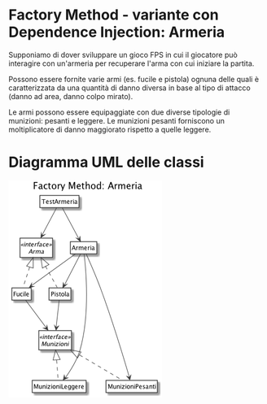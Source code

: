 # Factory Method - variante con Dependence Injection: Armeria

Supponiamo di dover sviluppare un gioco FPS in cui il giocatore può interagire con un'armeria per recuperare l'arma con cui iniziare la partita.

Possono essere fornite varie armi (es. fucile e pistola) ognuna delle quali è caratterizzata da una quantità di danno diversa in base al tipo di attacco (danno ad area, danno colpo mirato).

Le armi possono essere equipaggiate con due diverse tipologie di munizioni: pesanti e leggere. Le munizioni pesanti forniscono un moltiplicatore di danno maggiorato rispetto a quelle leggere.

# Diagramma UML delle classi
![Diagramma delle Classi](uml/class_diagram.png)
